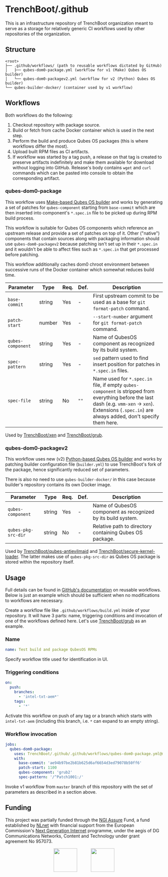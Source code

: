 # TrenchBoot/.github

This is an infrastructure repository of TrenchBoot organization meant to serve
as a storage for relatively generic CI workflows used by other repositories of
the organization.

## Structure

```
<root>
├── .github/workflows/ (path to reusable workflows dictated by GitHub)
│   ├── qubes-dom0-package.yml (workflow for v1 (Make) Qubes OS builder)
│   └── qubes-dom0-packagev2.yml (workflow for v2 (Python) Qubes OS builder)
└── qubes-builder-docker/ (container used by v1 workflow)
```

## Workflows

Both workflows do the following:

1. Checkout repository with package source.
2. Build or fetch from cache Docker container which is used in the next step.
3. Perform the build and produce Qubes OS packages (this is where workflows
   differ the most).
4. Upload built RPM files as CI artifacts.
5. If workflow was started by a tag push, a release on that tag is created to
   preserve artifacts indefinitely and make them available for download without
   logging into GitHub.  Release's body contains `wget` and `curl` commands
   which can be pasted into console to obtain the corresponding artifact.

### qubes-dom0-package

This workflow uses [Make-based Qubes OS builder][qubes-builder-v1] and works by
generating a set of patches for `qubes-component` starting from `base-commit`
which are then inserted into component's `*.spec.in` file to be picked up
during RPM build process.

This workflow is suitable for Qubes OS components which reference an upstream
release and provide a set of patches on top of it.  Other ("native") components
that contain sources along with packaging information should use
`qubes-dom0-packagev2` because patching isn't set up in their `*.spec.in` and
it wouldn't be able to affect files such as `*.spec.in` that get processed
before patching.

This workflow additionally caches dom0 chroot environment between successive
runs of the Docker container which somewhat reduces build time.

| Parameter         | Type   | Req. | Def. | Description
| ---------         | ----   | ---- | ---- | -----------
| `base-commit`     | string | Yes  | -    | First upstream commit to be used as a base for `git format-patch` command.
| `patch-start`     | number | Yes  | -    | `--start-number` argument for `git format-patch` command.
| `qubes-component` | string | Yes  | -    | Name of QubesOS component as recognized by its build system.
| `spec-pattern`    | string | Yes  | -    | `sed` pattern used to find insert position for patches in `*.spec.in` files.
| `spec-file`       | string | No   | `""` | Name used for `*.spec.in` file, if empty `qubes-component` is stripped from everything before the last dash (e.g. `vmm-xen` -> `xen`).  Extensions (`.spec.in`) are always added, don't specify them here.

Used by [TrenchBoot/xen][xen] and [TrenchBoot/grub][grub].

[qubes-builder-v1]: https://github.com/QubesOS/qubes-builder
[xen]: https://github.com/TrenchBoot/xen/blob/f703de3bbfbda2251f49abf8e50e5fb265a57e5a/.github/workflows/build.yml
[grub]: https://github.com/TrenchBoot/grub/blob/43998592dc8993d4c802f6c98f6eb73a5800853b/.github/workflows/build.yml

### qubes-dom0-packagev2

This workflow uses new (v2) [Python-based Qubes OS builder][qubes-builder-v2] and works by patching
builder configuration file (`builder.yml`) to use TrenchBoot's fork of the
package, hence significantly reduced set of parameters.

There is also no need to use `qubes-builder-docker/` in this case because
builder's repository contains its own Docker image.

| Parameter           | Type   | Req. | Def. | Description
| ---------           | ----   | ---- | ---- | -----------
| `qubes-component`   | string | Yes  | -    | Name of QubesOS component as recognized by its build system.
| `qubes-pkg-src-dir` | string | No   | -    | Relative path to directory containing Qubes OS package.

Used by [TrenchBoot/qubes-antievilmaid][aem] and
[TrenchBoot/secure-kernel-loader][skl].  The latter makes use of
`qubes-pkg-src-dir` as Qubes OS package is stored within the repository itself.

[qubes-builder-v2]: https://github.com/QubesOS/qubes-builderv2
[aem]: https://github.com/TrenchBoot/qubes-antievilmaid/blob/2b6b796e31789fca599986c9cfb0a3ceced5967d/.github/workflows/build.yml
[skl]: https://github.com/TrenchBoot/secure-kernel-loader

## Usage

Full details can be found in [GitHub's documentation][workflow-docs] on
reusable workflows.  Below is just an example which should be sufficient when no
modifications to workflows are necessary.

[workflow-docs]: https://docs.github.com/en/actions/using-workflows/reusing-workflows

Create a workflow file like `.github/workflows/build.yml` inside of your
repository.  It will have 3 parts: name, triggering conditions and invocation
of one of the workflows defined here.  Let's use [TrenchBoot/grub][grub] as an
example.

### Name

```yaml
name: Test build and package QubesOS RPMs
```

Specify workflow title used for identification in UI.

### Triggering conditions

```yaml
on:
  push:
    branches:
      - 'intel-txt-aem*'
    tags:
      - '*'
```

Activate this workflow on push of any tag or a branch which starts with
`intel-txt-aem` (including this branch, i.e. `*` can expand to an empty string).

### Workflow invocation

```yaml
jobs:
  qubes-dom0-package:
    uses: TrenchBoot/.github/.github/workflows/qubes-dom0-package.yml@master
    with:
      base-commit: 'ae94b97be2b81b625d6af6654d3ed79078b50ff6'
      patch-start: 1100
      qubes-component: 'grub2'
      spec-pattern: '/^Patch1001:/'
```

Invoke v1 workflow from `master` branch of this repository with the set of
parameters as described in a section above.

## Funding

This project was partially funded through the
[NGI Assure](https://nlnet.nl/assure) Fund, a fund established by
[NLnet](https://nlnet.nl/) with financial support from the European
Commission's [Next Generation Internet](https://ngi.eu/) programme, under the
aegis of DG Communications Networks, Content and Technology under grant
agreement No 957073.

<p align="center">
<img src="https://nlnet.nl/logo/banner.svg" height="75">
&nbsp;&nbsp;&nbsp;&nbsp;&nbsp;&nbsp;&nbsp;&nbsp;&nbsp;
<img src="https://nlnet.nl/image/logos/NGIAssure_tag.svg" height="75">
</p>
